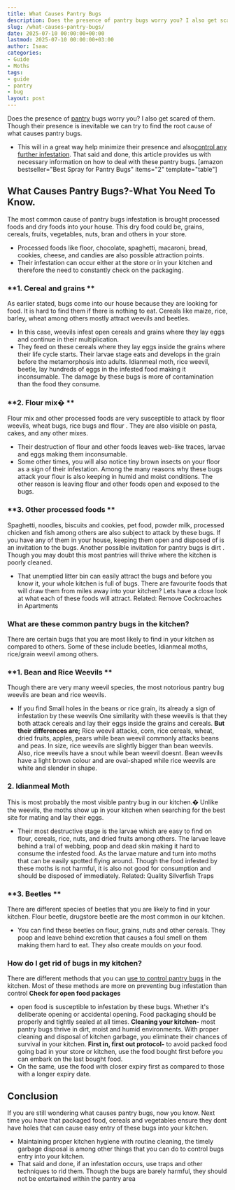 ```yaml
---
title: What Causes Pantry Bugs
description: Does the presence of pantry bugs worry you? I also get scared of them. Though their presence is inevitable we can try to find the root cause of what causes...
slug: /what-causes-pantry-bugs/
date: 2025-07-10 00:00:00+00:00
lastmod: 2025-07-10 00:00:00+03:00
author: Isaac
categories:
- Guide
- Moths
tags:
- guide
- pantry
- bug
layout: post
---
```

Does the presence of [pantry](https://pestpolicy.com/how-long-do-pantry-bugs-live/) bugs worry you? I also get scared of them. Though their presence is inevitable we can try to find the root cause of what causes pantry bugs.
- This will in a great way help minimize their presence and also[control any further infestation](https://pestpolicy.com/how-long-do-pantry-bugs-live/).
That said and done, this article provides us with necessary information on how to deal with these pantry bugs.
[amazon bestseller="Best Spray for Pantry Bugs" items="2" template="table"]
## What Causes Pantry Bugs?-What You Need To Know.
The most common cause of pantry bugs infestation is brought processed foods and dry foods into your house. This dry food could be, grains, cereals, fruits, vegetables, nuts, bran and others in your store.
- Processed foods like floor, chocolate, spaghetti, macaroni, bread, cookies, cheese, and candies are also possible attraction points.
- Their infestation can occur either at the store or in your kitchen and therefore the need to constantly check on the packaging.
### **1. Cereal and grains **
As earlier stated, bugs come into our house because they are looking for food. It is hard to find them if there is nothing to eat. Cereals like maize, rice, barley, wheat among others mostly attract weevils and beetles.
- In this case, weevils infest open cereals and grains where they lay eggs and continue in their multiplication.
- They feed on these cereals where they lay eggs inside the grains where their life cycle starts. Their larvae stage eats and develops in the grain before the metamorphosis into adults.
Idianmeal moth, rice weevil, beetle, lay hundreds of eggs in the infested food making it inconsumable. The damage by these bugs is more of contamination than the food they consume.
### **2. Flour mix� **
Flour mix and other processed foods are very susceptible to attack by
floor weevils, wheat bugs, rice bugs and flour
. They are also visible on pasta, cakes, and any other mixes.
- Their destruction of flour and other foods leaves web-like traces, larvae and eggs making them inconsumable.
- Some other times, you will also notice tiny brown insects on your floor as a sign of their infestation.
Among the many reasons why these bugs attack your flour is also keeping in humid and moist conditions. The other reason is leaving flour and other foods open and exposed to the bugs.
### **3. Other processed foods **
Spaghetti, noodles, biscuits and cookies, pet food, powder milk, processed chicken and fish among others are also subject to attack by these bugs.
If you have any of them in your house, keeping them open and disposed of is an invitation to the bugs.
Another possible invitation for
pantry bugs is dirt
. Though you may doubt this most pantries will thrive where the kitchen is poorly cleaned.
- That unemptied litter bin can easily attract the bugs and before you know it, your whole kitchen is full of bugs.
There are favourite foods that will draw them from miles away into your kitchen? Lets have a close look at what each of these foods will attract.
Related:
Remove Cockroaches in Apartments
### **What are these common pantry bugs in the kitchen?**
There are certain bugs that you are most likely to find in your kitchen as compared to others. Some of these include beetles, Idianmeal moths, rice/grain weevil among others.
### **1. Bean and Rice Weevils **
Though there are very many weevil species, the most notorious pantry bug weevils are bean and rice weevils.
- If you find Small holes in the beans or rice grain, its already a sign of infestation by these weevils
One similarity with these weevils is that they both attack cereals and lay their eggs inside the grains and cereals.
**But their differences are;**
Rice weevil attacks, corn, rice cereals, wheat, dried fruits, apples, pears while bean weevil commonly attacks beans and peas.
In size, rice weevils are slightly bigger than bean weevils.
Also, rice weevils have a snout while bean weevil doesnt.
Bean weevils have a light brown colour and are oval-shaped while rice weevils are white and slender in shape.
### **2. Idianmeal Moth**
This is most probably the most visible pantry bug in our kitchen.� Unlike the weevils, the moths show up in your kitchen when searching for the best site for mating and lay their eggs.
- Their most destructive stage is the larvae which are easy to find on flour, cereals, rice, nuts, and dried fruits among others.
The larvae leave behind a trail of webbing, poop and dead skin making it hard to consume the infested food. As the larvae mature and turn into moths that can be easily spotted flying around.
Though the food infested by these moths is not harmful, it is also not good for consumption and should be disposed of immediately.
Related:
Quality Silverfish Traps
### **3. Beetles **
There are different species of beetles that you are likely to find in your kitchen. Flour beetle, drugstore beetle are the most common in our kitchen.
- You can find these beetles on flour, grains, nuts and other cereals.
They poop and leave behind excretion that causes a foul smell on them making them hard to eat. They also create moulds on your food.
### **How do I get rid of bugs in my kitchen?**
There are different methods that you can
[use to control pantry bugs](https://pestpolicy.com/how-to-get-rid-of-pantry-moths/)
in the kitchen. Most of these methods are more on preventing bug infestation than control
**Check for open food packages**
- open food is susceptible to infestation by these bugs. Whether it's deliberate opening or accidental opening. Food packaging should be properly and tightly sealed at all times.
**Cleaning your kitchen-**
most pantry bugs thrive in dirt, moist and humid environments. With proper cleaning and disposal of kitchen garbage, you eliminate their chances of survival in your kitchen.
**First in, first out protocol-**
to avoid packed food going bad in your store or kitchen, use the food bought first before you can embark on the last bought food.
- On the same, use the food with closer expiry first as compared to those with a longer expiry date.
## Conclusion
If you are still wondering what causes pantry bugs, now you know. Next time you have that packaged food, cereals and vegetables ensure they dont have holes that can cause easy entry of these bugs into your kitchen.
- Maintaining proper kitchen hygiene with routine cleaning, the timely garbage disposal is among other things that you can do to control bugs entry into your kitchen.
- That said and done, if an infestation occurs, use traps and other techniques to rid them.
Though the bugs are barely harmful, they should not be entertained within the pantry area